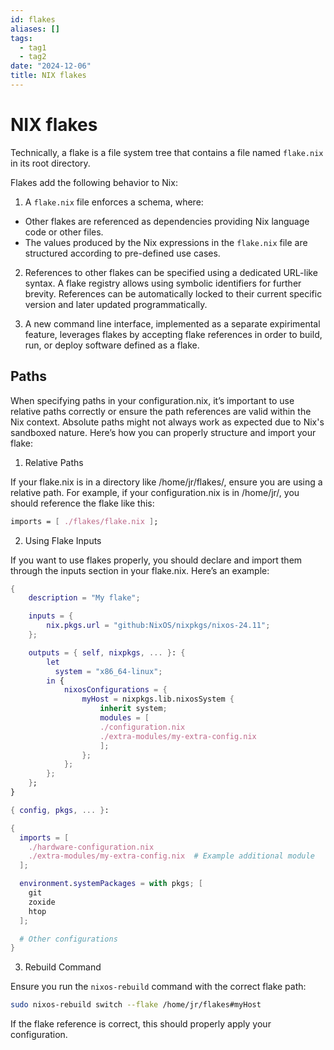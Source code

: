 ```yaml
---
id: flakes
aliases: []
tags:
  - tag1
  - tag2
date: "2024-12-06"
title: NIX flakes
---
```


# NIX flakes

Technically, a flake is a file system tree that contains a file named
`flake.nix` in its root directory.

Flakes add the following behavior to Nix:

1. A `flake.nix` file enforces a schema, where:

- Other flakes are referenced as dependencies providing Nix language code or
  other files.
- The values produced by the Nix expressions in the `flake.nix` file are
  structured according to pre-defined use cases.

2. References to other flakes can be specified using a dedicated URL-like
   syntax. A flake registry allows using symbolic identifiers for further
   brevity. References can be automatically locked to their current specific
   version and later updated programmatically.

3. A new command line interface, implemented as a separate expirimental feature,
   leverages flakes by accepting flake references in order to build, run, or
   deploy software defined as a flake.

## Paths

When specifying paths in your configuration.nix, it’s important to use relative paths correctly or ensure the path references are valid within the Nix context. Absolute paths might not always work as expected due to Nix's sandboxed nature. Here’s how you can properly structure and import your flake:

1. Relative Paths

If your flake.nix is in a directory like /home/jr/flakes/, ensure you are using a relative path. For example, if your configuration.nix is in /home/jr/, you should reference the flake like this:

```nix
imports = [ ./flakes/flake.nix ];
```

2. Using Flake Inputs

If you want to use flakes properly, you should declare and import them through the inputs section in your flake.nix. Here’s an example:

```nix flake.nix
{
    description = "My flake";

    inputs = {
        nix.pkgs.url = "github:NixOS/nixpkgs/nixos-24.11";
    };

    outputs = { self, nixpkgs, ... }: {
        let
          system = "x86_64-linux";
        in {
            nixosConfigurations = {
                myHost = nixpkgs.lib.nixosSystem {
                    inherit system;
                    modules = [
                    ./configuration.nix
                    ./extra-modules/my-extra-config.nix
                    ];
                };
            };
        };
    };
}
```

```nix configuration.nix
{ config, pkgs, ... }:

{
  imports = [
    ./hardware-configuration.nix
    ./extra-modules/my-extra-config.nix  # Example additional module
  ];

  environment.systemPackages = with pkgs; [
    git
    zoxide
    htop
  ];

  # Other configurations
}

```

3. Rebuild Command

Ensure you run the `nixos-rebuild` command with the correct flake path:

```bash
sudo nixos-rebuild switch --flake /home/jr/flakes#myHost
```

If the flake reference is correct, this should properly apply your configuration.
